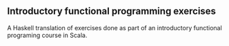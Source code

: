 Introductory functional programming exercises
---------------------------------------------

A Haskell translation of exercises done as part of an introductory
functional programing course in Scala.
